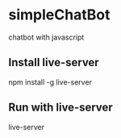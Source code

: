 # simpleChatBot

 chatbot with javascript

## Install live-server

npm install -g live-server

## Run with live-server

live-server
